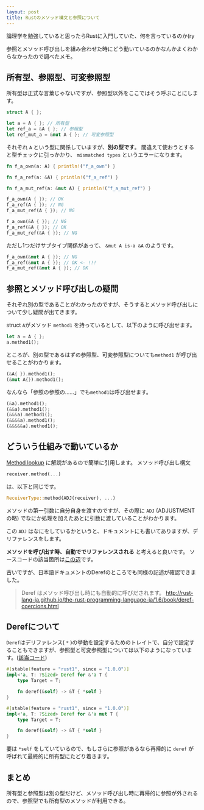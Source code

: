 ```yaml
---
layout: post
title: Rustのメソッド構文と参照について
---
```


論理学を勉強していると思ったらRustに入門していた、何を言っているのか(ry

参照とメソッド呼び出しを組み合わせた時にどう動いているのかなんかよくわからなかったので調べたメモ。

## 所有型、参照型、可変参照型

所有型は正式な言葉じゃないですが、参照型以外をここではそう呼ぶことにします。

```rust
struct A { };

let a = A { }; // 所有型
let ref_a = &A { }; // 参照型
let ref_mut_a = &mut A { }; // 可変参照型
```

それぞれ `A` という型に関係していますが、**別の型です**。
間違えて使おうとすると型チェックに引っかかり、 `mismatched types` というエラーになります。

```rust
fn f_a_own(a: A) { println!("f_a_own") }

fn f_a_ref(a: &A) { println!("f_a_ref") }

fn f_a_mut_ref(a: &mut A) { println!("f_a_mut_ref") }
```


```rust
f_a_own(A { }); // OK
f_a_ref(A { }); // NG
f_a_mut_ref(A { }); // NG
```


```rust
f_a_own(&A { }); // NG
f_a_ref(&A { }); // OK
f_a_mut_ref(&A { }); // NG
```


ただし1つだけサブタイプ関係があって、 `&mut A is-a &A` のようです。

```rust
f_a_own(&mut A { }); // NG
f_a_ref(&mut A { }); // OK <- !!!
f_a_mut_ref(&mut A { }); // OK
``` 


## 参照とメソッド呼び出しの疑問

それぞれ別の型であることがわかったのですが、そうするとメソッド呼び出しについて少し疑問が出てきます。

struct `A`がメソッド `method1` を持っているとして、以下のように呼び出せます。

```rust
let a = A { };
a.method1();
```


ところが、別の型であるはずの参照型、可変参照型についても`method1` が呼び出せることがわかります。

```rust
(&A{ }).method1();
(&mut A{}).method1();
```

なんなら「参照の参照の……」でも`method1`は呼び出せます。

```rust
(&a).method1();
(&&a).method1();
(&&&a).method1();
(&&&&a).method1();
(&&&&&a).method1();
```


## どういう仕組みで動いているか

[Method lookup](https://github.com/rust-lang/rust/blob/1.19.0/src/librustc_typeck/check/method/README.md) に解説があるので簡単に引用します。
メソッド呼び出し構文

```rust
receiver.method(...)
```

は、以下と同じです。

```rust
ReceiverType::method(ADJ(receiver), ...)
```

メソッドの第一引数に自分自身を渡すのですが、その際に `ADJ` (ADJUSTMENTの略) でなにか処理を加えたあとに引数に渡していることがわかります。

この `ADJ` はなにをしているかというと、ドキュメントにも書いてありますが、デリファレンスをします。

**メソッドを呼び出す時、自動ででリファレンスされる** と考えると良いです。
ソースコードの該当箇所は[この辺](https://github.com/rust-lang/rust/blob/master/src/librustc_typeck/check/method/confirm.rs#L143)です。

古いですが、日本語ドキュメントのDerefのところでも同様の記述が確認できました。

> Deref はメソッド呼び出し時にも自動的に呼びだされます。
> http://rust-lang-ja.github.io/the-rust-programming-language-ja/1.6/book/deref-coercions.html

## Derefについて

`Deref`はデリファレンス( `*` )の挙動を設定するためのトレイトで、自分で設定することもできますが、参照型と可変参照型については以下のようになっています。([該当コード](https://github.com/rust-lang/rust/blob/master/src/libcore/ops/deref.rs#L72-L94))

```rust
#[stable(feature = "rust1", since = "1.0.0")]
impl<'a, T: ?Sized> Deref for &'a T {
    type Target = T;

    fn deref(&self) -> &T { *self }
}

#[stable(feature = "rust1", since = "1.0.0")]
impl<'a, T: ?Sized> Deref for &'a mut T {
    type Target = T;

    fn deref(&self) -> &T { *self }
}
```


要は `*self` をしていているので、もしさらに参照があるなら再帰的に `deref` が呼ばれて最終的に所有型にたどり着きます。


## まとめ
所有型と参照型は別の型だけど、メソッド呼び出し時に再帰的に参照が外されるので、参照型でも所有型のメソッドが利用できる。


